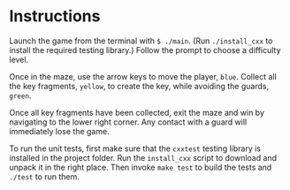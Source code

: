 # Instructions

Launch the game from the terminal with `$ ./main`. (Run `./install_cxx` to install the required testing library.) Follow the prompt to choose a difficulty level.

Once in the maze, use the arrow keys to move the player, `blue`. Collect all the key fragments, `yellow`, to create the key, while avoiding the guards, `green`.

Once all key fragments have been collected, exit the maze and win by navigating to the lower right corner. Any contact with a guard will immediately lose the game.

To run the unit tests, first make sure that the `cxxtest` testing library is installed in the project folder. Run the `install_cxx` script to download and unpack it in the right place. Then invoke `make test` to build the tests and `./test` to run them.
